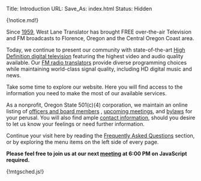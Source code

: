 Title: Introduction
URL:
Save_As: index.html
Status: Hidden

{!notice.md!}

Since [1959]({filename}About/History.md), West Lane Translator has
brought FREE over-the-air Television and FM broadcasts to Florence,
Oregon and the Central Oregon Coast area.

Today, we continue to present our community with state-of-the-art
[High Definition digital television]({filename}HDTV.md) featuring the
highest video and audio quality available. Our [FM radio
translators]({filename}FM.md) provide diverse programming choices
while maintaining world-class signal quality, including HD digital
music and news.

Take some time to explore our website. Here you will find access to
the information you need to make the most of our available services.

As a nonprofit, Oregon State 501(c)(4) corporation, we maintain an
online listing of [officers and board
members]({filename}About/Governance.md#board-members)
, [upcoming meetings]({filename}About/Governance.md#board-meetings), and
[bylaws]({static}/pdfs/WLT_Bylaws_January_27_2021_distribution.pdf) for your
perusal. You will also find ample [contact
information]({filename}About/Contact.md), should you desire to let us
know your feelings or need further information.

Continue your visit here by reading the [Frequently Asked
Questions]({filename}FAQ.md) section, or by exploring the menu items
on the left side of every page.

**Please feel free to join us at our next
[meeting]({filename}About/Governance.md#board-meetings)
at 6:00 PM on <span id='meet1'>JavaScript required</span>.**

{!mtgsched.js!}

<script type="text/javascript">
var now = new Date();
var dt = new Date(now);
var i = 1;
do {
    setFourthWednesdayOfQuarter(dt);
    if (now <= dt) {
    	setMeetN(dt, i);
    	i += 1;
    }
    setNextQuarter(dt);
} while (i < 2);
</script>
